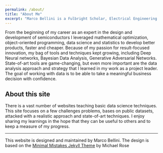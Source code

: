 ```yaml
---
permalink: /about/
title: "About Me"
excerpt: "Marco Bellini is a Fulbright Scholar, Electrical Engineering PhD, MBA, with solid experience in data science, statistics, and business analysis."
---
```


From the beginning of my career as an expert in the design and development of semiconductors I leveraged mathematical optimization, object-oriented programming, data science and statistics to develop better products, faster and cheaper.
Because of my passion for result-focused innovation, my bag of tools and techniques kept growing, including Deep Neural networks, Bayesian Data Analysis,  Generative Adversarial Networks.
State-of-art tools are game-changing, but even more important are the data analysis approach and strategy that I learned in my work as a project leader. The goal of working with data is to be able to take a meaningful business decision with confidence. 


## About this site

There is a vast number of websites teaching basic data science techniques. This site focuses on a few challenges problems, bases on public datasets, attacked with a realistic approach and state-of-art techniques.
I enjoy sharing my learnings in the hope that they can be useful to others and to keep a measure of my progress.


---

This website is designed and maintained by Marco Bellini. The design is based on the [Minimal Mistakes Jekyll Theme](https://mmistakes.github.io/minimal-mistakes/) by Michael Rose